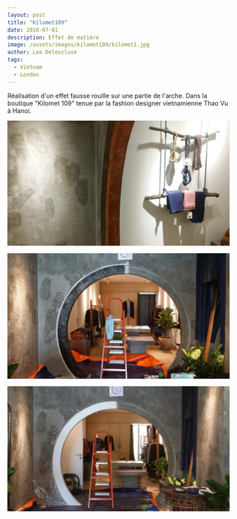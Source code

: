```yaml
---
layout: post
title: "Kilomet109"
date: 2018-07-01
description: Effet de matière
image: /assets/images/kilomet109/kilomet1.jpg
author: Lea Delescluse
tags:
  - Vietnam
  - London
---
```

Réalisation d'un effet fausse rouille sur une partie de l'arche.
Dans la boutique "Kilomet 109" tenue par la fashion designer vietnamienne Thao Vu à Hanoi.

![Placeholder](/assets/images/kilomet109/kilomet2.jpg)


![Placeholder](/assets/images/kilomet109/kilomet4.jpg)


![Placeholder](/assets/images/kilomet109/kilomet3.jpg)
